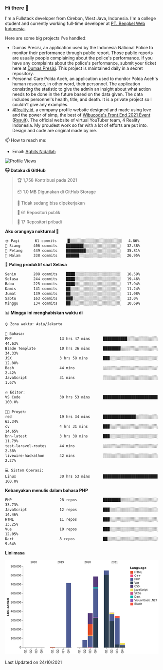 ### Hi there 👋
I'm a Fullstack developer from Cirebon, West Java, Indonesia. I'm a college student and currently working full-time developer at [PT. Bengkel Web Indonesia](https://github.com/PT-Bengkel-Web-Indonesia).

Here are some big projects I've handled:
- Dumas Presisi, an application used by the Indonesia National Police to monitor their performance through public report. Those public reports are usually people complaining about the police's performance. If you have any complaints about the police's performance, submit your ticket here at [Dumas Presisi](https://dumaspresisi.polri.go.id/dumaspro). This project is maintained daily in a secret repository.
- Personnal Care Polda Aceh, an application used to monitor Polda Aceh's human resource, in other word, their personnel. The application consisting the statistic to give the admin an insight about what action needs to be done in the future based on the data given. The data includes personnel's health, title, and death. It is a private project so I couldn't give any examples.
- [4Reality.id](https://4reality.id), a company profile website designed and made using love and the power of simp, the best of [Wibucode's Front End 2021 Event](https://github.com/wibucode02/submision-event-frontend-2021) ([Result](https://github.com/wibucode02/top-5-pemenang-event-front-end-wibucode-2021)). The official website of virtual YouTuber team, 4 Reality Indonesia. My proudest work so far with a lot of efforts are put into. Design and code are original made by me.

📫 How to reach me:
- Email: [Aghits Nidallah](mailto:yourlovelydev@gmail.com)

<!--START_SECTION:waka-->
![Profile Views](http://img.shields.io/badge/Profil%20dilihat-4-blue)

**🐱 Dataku di GitHub** 

> 🏆 1,758 Kontribusi pada 2021
 > 
> 📦 1.0 MB Digunakan di GitHub Storage 
 > 
> 🚫 Tidak sedang bisa dipekerjakan
 > 
> 📜 61 Repositori publik 
 > 
> 🔑 17 Repositori pribadi  
 > 
**Aku orangnya nokturnal 🦉** 

```text
🌞 Pagi       61 commits     █░░░░░░░░░░░░░░░░░░░░░░░░   4.86% 
🌆 Siang      406 commits    ████████░░░░░░░░░░░░░░░░░   32.38% 
🌃 Petang     449 commits    █████████░░░░░░░░░░░░░░░░   35.81% 
🌙 Malam      338 commits    ██████░░░░░░░░░░░░░░░░░░░   26.95%

```
📅 **Paling produktif saat Selasa** 

```text
Senin        208 commits    ████░░░░░░░░░░░░░░░░░░░░░   16.59% 
Selasa       244 commits    ████░░░░░░░░░░░░░░░░░░░░░   19.46% 
Rabu         225 commits    ████░░░░░░░░░░░░░░░░░░░░░   17.94% 
Kamis        141 commits    ██░░░░░░░░░░░░░░░░░░░░░░░   11.24% 
Jumat        139 commits    ██░░░░░░░░░░░░░░░░░░░░░░░   11.08% 
Sabtu        163 commits    ███░░░░░░░░░░░░░░░░░░░░░░   13.0% 
Minggu       134 commits    ██░░░░░░░░░░░░░░░░░░░░░░░   10.69%

```


📊 **Minggu ini menghabiskan waktu di** 

```text
⌚︎ Zona waktu: Asia/Jakarta

💬 Bahasa: 
PHP                      13 hrs 47 mins      ███████████░░░░░░░░░░░░░░   44.63% 
Blade Template           10 hrs 36 mins      ████████░░░░░░░░░░░░░░░░░   34.33% 
JSX                      3 hrs 58 mins       ███░░░░░░░░░░░░░░░░░░░░░░   12.88% 
Bash                     44 mins             ░░░░░░░░░░░░░░░░░░░░░░░░░   2.42% 
JavaScript               31 mins             ░░░░░░░░░░░░░░░░░░░░░░░░░   1.67%

🔥 Editor: 
VS Code                  30 hrs 53 mins      █████████████████████████   100.0%

🐱‍💻 Proyek: 
red                      19 hrs 34 mins      ███████████████░░░░░░░░░░   63.34% 
cv                       4 hrs 31 mins       ███░░░░░░░░░░░░░░░░░░░░░░   14.65% 
bnn-latest               3 hrs 38 mins       ███░░░░░░░░░░░░░░░░░░░░░░   11.79% 
test-laravel-routes      44 mins             ░░░░░░░░░░░░░░░░░░░░░░░░░   2.38% 
livewire-hackathon       42 mins             ░░░░░░░░░░░░░░░░░░░░░░░░░   2.27%

💻 Sistem Operasi: 
Linux                    30 hrs 53 mins      █████████████████████████   100.0%

```

**Kebanyakan menulis dalam bahasa PHP** 

```text
PHP                      28 repos            ████████░░░░░░░░░░░░░░░░░   33.73% 
JavaScript               12 repos            ███░░░░░░░░░░░░░░░░░░░░░░   14.46% 
HTML                     11 repos            ███░░░░░░░░░░░░░░░░░░░░░░   13.25% 
Vue                      10 repos            ███░░░░░░░░░░░░░░░░░░░░░░   12.05% 
Dart                     8 repos             ██░░░░░░░░░░░░░░░░░░░░░░░   9.64%

```


**Lini masa**

![Chart not found](https://raw.githubusercontent.com/NikarashiHatsu/NikarashiHatsu/master/charts/bar_graph.png) 


 Last Updated on 24/10/2021
<!--END_SECTION:waka-->
